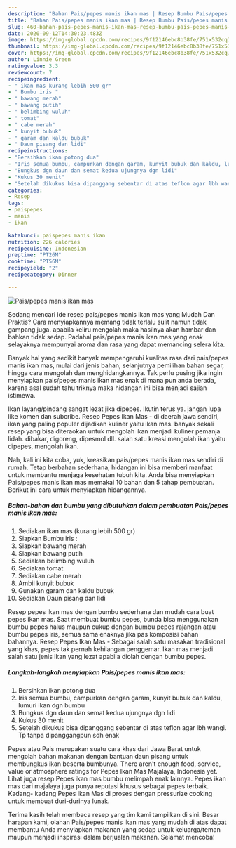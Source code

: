```yaml
---
description: "Bahan Pais/pepes manis ikan mas | Resep Bumbu Pais/pepes manis ikan mas Yang Bikin Ngiler"
title: "Bahan Pais/pepes manis ikan mas | Resep Bumbu Pais/pepes manis ikan mas Yang Bikin Ngiler"
slug: 460-bahan-pais-pepes-manis-ikan-mas-resep-bumbu-pais-pepes-manis-ikan-mas-yang-bikin-ngiler
date: 2020-09-12T14:30:23.483Z
image: https://img-global.cpcdn.com/recipes/9f12146ebc8b38fe/751x532cq70/paispepes-manis-ikan-mas-foto-resep-utama.jpg
thumbnail: https://img-global.cpcdn.com/recipes/9f12146ebc8b38fe/751x532cq70/paispepes-manis-ikan-mas-foto-resep-utama.jpg
cover: https://img-global.cpcdn.com/recipes/9f12146ebc8b38fe/751x532cq70/paispepes-manis-ikan-mas-foto-resep-utama.jpg
author: Linnie Green
ratingvalue: 3.3
reviewcount: 7
recipeingredient:
- " ikan mas kurang lebih 500 gr"
- " Bumbu iris "
- " bawang merah"
- " bawang putih"
- " belimbing wuluh"
- " tomat"
- " cabe merah"
- " kunyit bubuk"
- " garam dan kaldu bubuk"
- " Daun pisang dan lidi"
recipeinstructions:
- "Bersihkan ikan potong dua"
- "Iris semua bumbu, campurkan dengan garam, kunyit bubuk dan kaldu, lumuri ikan dgn bumbu"
- "Bungkus dgn daun dan semat kedua ujungnya dgn lidi"
- "Kukus 30 menit"
- "Setelah dikukus bisa dipanggang sebentar di atas teflon agar lbh wangi. Tp tanpa dipanggangpun sdh enak"
categories:
- Resep
tags:
- paispepes
- manis
- ikan

katakunci: paispepes manis ikan 
nutrition: 226 calories
recipecuisine: Indonesian
preptime: "PT26M"
cooktime: "PT56M"
recipeyield: "2"
recipecategory: Dinner

---
```



![Pais/pepes manis ikan mas](https://img-global.cpcdn.com/recipes/9f12146ebc8b38fe/751x532cq70/paispepes-manis-ikan-mas-foto-resep-utama.jpg)

Sedang mencari ide resep pais/pepes manis ikan mas yang Mudah Dan Praktis? Cara menyiapkannya memang tidak terlalu sulit namun tidak gampang juga. apabila keliru mengolah maka hasilnya akan hambar dan bahkan tidak sedap. Padahal pais/pepes manis ikan mas yang enak selayaknya mempunyai aroma dan rasa yang dapat memancing selera kita.

Banyak hal yang sedikit banyak mempengaruhi kualitas rasa dari pais/pepes manis ikan mas, mulai dari jenis bahan, selanjutnya pemilihan bahan segar, hingga cara mengolah dan menghidangkannya. Tak perlu pusing jika ingin menyiapkan pais/pepes manis ikan mas enak di mana pun anda berada, karena asal sudah tahu triknya maka hidangan ini bisa menjadi sajian istimewa.

Ikan layang/pindang sangat lezat jika dipepes. Ikutin terus ya. jangan lupa like komen dan subcribe. Resep Pepes Ikan Mas - di daerah jawa sendiri, ikan yang paling populer dijadikan kuliner yaitu ikan mas. banyak sekali resep yang bisa diteraokan untuk mengolah ikan menjadi kuliner pemanja lidah. dibakar, digoreng, dipesmol dll. salah satu kreasi mengolah ikan yaitu dipepes, mengolah ikan.


Nah, kali ini kita coba, yuk, kreasikan pais/pepes manis ikan mas sendiri di rumah. Tetap berbahan sederhana, hidangan ini bisa memberi manfaat untuk membantu menjaga kesehatan tubuh kita. Anda bisa menyiapkan Pais/pepes manis ikan mas memakai 10 bahan dan 5 tahap pembuatan. Berikut ini cara untuk menyiapkan hidangannya.

<!--inarticleads1-->

##### Bahan-bahan dan bumbu yang dibutuhkan dalam pembuatan Pais/pepes manis ikan mas:

1. Sediakan  ikan mas (kurang lebih 500 gr)
1. Siapkan  Bumbu iris :
1. Siapkan  bawang merah
1. Siapkan  bawang putih
1. Sediakan  belimbing wuluh
1. Sediakan  tomat
1. Sediakan  cabe merah
1. Ambil  kunyit bubuk
1. Gunakan  garam dan kaldu bubuk
1. Sediakan  Daun pisang dan lidi


Resep pepes ikan mas dengan bumbu sederhana dan mudah cara buat pepes ikan mas. Saat membuat bumbu pepes, bunda bisa menggunakan bumbu pepes halus maupun cukup dengan bumbu pepes rajangan atau bumbu pepes iris, semua sama enaknya jika pas komposisi bahan bahannya. Resep Pepes Ikan Mas - Sebagai salah satu masakan tradisional yang khas, pepes tak pernah kehilangan penggemar. Ikan mas menjadi salah satu jenis ikan yang lezat apabila diolah dengan bumbu pepes. 

<!--inarticleads2-->

##### Langkah-langkah menyiapkan Pais/pepes manis ikan mas:

1. Bersihkan ikan potong dua
1. Iris semua bumbu, campurkan dengan garam, kunyit bubuk dan kaldu, lumuri ikan dgn bumbu
1. Bungkus dgn daun dan semat kedua ujungnya dgn lidi
1. Kukus 30 menit
1. Setelah dikukus bisa dipanggang sebentar di atas teflon agar lbh wangi. Tp tanpa dipanggangpun sdh enak


Pepes atau Pais merupakan suatu cara khas dari Jawa Barat untuk mengolah bahan makanan dengan bantuan daun pisang untuk membungkus ikan beserta bumbunya. There aren&#39;t enough food, service, value or atmosphere ratings for Pepes Ikan Mas Majalaya, Indonesia yet. Lihat juga resep Pepes ikan mas bumbu melimpah enak lainnya. Pepes ikan mas dari majalaya juga punya reputasi khusus sebagai pepes terbaik. Kadang- kadang Pepes Ikan Mas di proses dengan pressurize cooking untuk membuat duri-durinya lunak. 

Terima kasih telah membaca resep yang tim kami tampilkan di sini. Besar harapan kami, olahan Pais/pepes manis ikan mas yang mudah di atas dapat membantu Anda menyiapkan makanan yang sedap untuk keluarga/teman maupun menjadi inspirasi dalam berjualan makanan. Selamat mencoba!
